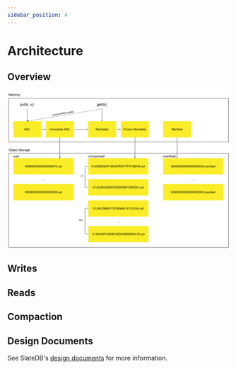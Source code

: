 ```yaml
---
sidebar_position: 4
---
```


# Architecture

## Overview

![Example banner](/img/architecture.png)

## Writes

## Reads

## Compaction

## Design Documents

See SlateDB's [design documents](https://github.com/slatedb/slatedb/tree/main/docs) for more information.